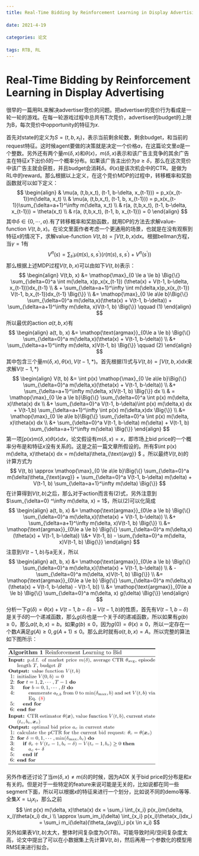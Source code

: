 ```yaml
---
title: Real-Time Bidding by Reinforcement Learning in Display Advertising

date: 2021-4-19

categories: 论文

tags: RTB, RL
---
```

# Real-Time Bidding by Reinforcement Learning in Display Advertising

很早的一篇用RL来解决advertiser竞价的问题。把advertiser的竞价行为看成是一轮一轮的游戏。在每一轮游戏过程中总共有T次竞价，advertiser的budget的上限为B，每次竞价中opportunity的特征为$x$.

首先对state的定义为$S = (t, b, x_t)$，表示当前剩余轮数，剩余budget，和当前的request特征。这时候agent要做的决策就是决定一个价格$a$，在这篇论文里$a$是一个整数。另外还有两个量$m(\delta, x)$和$\theta(x)$，$m(\delta,x)$表示和该广告主竞争的其余广告主在特征$x$下出价$\delta$的一个概率分布。如果该广告主出价为$a \ge \delta$，那么在这次竞价中该广告主就会获胜，并且budget会消耗$\delta$。$\theta(x)$是该次机会中的CTR。是做为RL中的reward。那么根据以上定义，在这个竞价MDP的过程中，转移概率和奖励函数就可以如下定义：
$$
\begin{align}
& \mu(a, (t,b,x_t), (t-1, b-\delta, x_{t-1})) = p_x(x_{t-1})m(\delta, x_t) \\
& \mu(a, (t,b,x_t), (t-1, b, x_{t-1})) = p_x(x_{t-1})\sum_{\delta=a+1}^\infty m(\delta, x_t) \\
& r(a, (t,b,x_t), (t-1, b-\delta, x_{t-1})) = \theta(x_t) \\
& r(a, (t,b,x_t), (t-1, b, x_{t-1})) = 0
\end{align}
$$
其中$\delta \in \{0,\cdots, a\}$.有了转移概率和奖励函数，就用DP的方法去求解value-function  $V(t,b,x)$。在论文里面作者考虑一个更通用的场景，也就是在没有观察到特征$x$的情况下，求解value-function  $V(t,b) = \int V(t,b,x)dx$。根据bellman方程，当$\gamma=1$有
$$
V^\pi(s) = \sum_{s^{'}}\mu(\pi(s),s, s^{'})(r(\pi(s), s, s^{'}) + V^\pi(s^{'}))
$$
那么根据上述MDP过程$V(t, b, x)$可以由如下$V(t,b)$表示：
$$
\begin{align}
V(t,b, x) &= \mathop{\max}_{0 \le a \le b} \Big{\{} \sum_{\delta=0}^a \int m(\delta, x)p_x(x_{t-1}) (\theta(x) + V(t-1, b-\delta, x_{t-1}))dx_{t-1} \\ & + \sum_{\delta=a+1}^\infty \int m(\delta,x)p_x(x_{t-1}) V(t-1, b,x_{t-1})dx_{t-1} \Big{\}}
\\ &= \mathop{\max}_{0 \le a\le b}\Big{\{} \sum_{\delta=0}^a  m(\delta,x)(\theta(x) + V(t-1, b-\delta)) + \sum_{\delta=a+1}^\infty m(\delta, x)V(t-1, b) \Big{\}}  \qquad (1)
\end{align}
$$
所以最优的action $a(t, b, x)$有
$$
\begin{align}
a(t, b, x) &= \mathop{\text{argmax}}_{0\le a \le b} \Big{\{} \sum_{\delta=0}^a  m(\delta,x)(\theta(x) + V(t-1, b-\delta)) \\ &+ \sum_{\delta=a+1}^\infty m(\delta, x)V(t-1, b) \Big{\}}  \qquad (2)
\end{align}
$$
其中包含三个量$m(\delta, x), \theta(x), V(t-1, *)$。首先根据(1)式与$V(t,b) = \int V(t,b,x)dx$来求解$V(t-1, *)$
$$
\begin{align}
V(t, b) &= \int p(x) \mathop{\max}_{0 \le a\le b}\Big{\{} \sum_{\delta=0}^a  m(\delta,x)(\theta(x) + V(t-1, b-\delta)) \\ &+ \sum_{\delta=a+1}^\infty m(\delta, x)V(t-1, b) \Big{\}} dx \\ & = \mathop{\max}_{0 \le a \le b}\Big{\{} \sum_{\delta=0}^a \int p(x) m(\delta, x)\theta(x) dx \\ &+ \sum_{\delta=0}^a V(t-1, b-\delta)\int p(x) m(\delta,x) dx + V(t-1,b) \sum_{\delta=a+1}^\infty \int p(x) m(\delta,x)dx \Big{\}} \\ &= \mathop{\max}_{0 \le a\le b}\Big{\{} \sum_{\delta=0}^a \int p(x) m(\delta, x)\theta(x) dx \\ &+ \sum_{\delta=0}^a V(t-1, b-\delta) m(\delta) + V(t-1, b) \sum_{\delta=a+1}^\infty m(\delta) \Big{\}}
\end{align}
$$
第一项$\int p(x) m(\delta, x)\theta(x) dx$，论文假设有$m(\delta, x) = x$，即市场上bid price的一个概率分布是和特征$x$没有关系的。这是之前一篇文章所假设的。所有$\int p(x) m(\delta, x)\theta(x) dx = m(\delta)\theta_{\text{avg}} $ 。所以最终$V(t,b)$的计算方式为
$$
V(t, b) \approx \mathop{\max}_{0 \le a\le b}\Big{\{} \sum_{\delta=0}^a m(\delta)\theta_{\text{avg}} + \sum_{\delta=0}^a V(t-1, b-\delta) m(\delta) + V(t-1, b) \sum_{\delta=a+1}^\infty m(\delta) \Big{\}}
$$
在计算得到$V(t,b)$之后，那么对于action而言有(2)式，另外注意到$\sum_{\delta=0} ^\infty m(\delta, x) = 1$，所以(2)可以化简成
$$
\begin{align}
a(t, b, x) &= \mathop{\text{argmax}}_{0\le a \le b} \Big{\{} \sum_{\delta=0}^a  m(\delta,x)(\theta(x) + V(t-1, b-\delta)) \\ &+ \sum_{\delta=a+1}^\infty m(\delta, x)V(t-1, b) \Big{\}}  \\ &= \mathop{\text{argmax}}_{0\le a \le b} \Big{\{} \sum_{\delta=0}^a  m(\delta,x)(\theta(x) + V(t-1, b-\delta)) \\&+ V(t-1, b) -  \sum_{\delta=0}^a m(\delta, x)V(t-1, b) \Big{\}}
\end{align}
$$
注意到$V(t-1,b)$与a无关，所以
$$
\begin{align}
a(t, b, x)  &= \mathop{\text{argmax}}_{0\le a \le b} \Big{\{} \sum_{\delta=0}^a  m(\delta,x)(\theta(x) + V(t-1, b-\delta)) \\ & -  \sum_{\delta=0}^a m(\delta, x)V(t-1, b) \Big{\}} \\ &= \mathop{\text{argmax}}_{0\le a \le b} \Big{\{} \sum_{\delta=0}^a  m(\delta,x)(\theta(x) + V(t-1, b-\delta) - V(t-1, b)) \\ &= \mathop{\text{argmax}}_{0\le a \le b} \Big{\{} \sum_{\delta=0}^a m(\delta, x) g(\delta) \Big{\}}
\end{align}
$$
分析一下$g(\delta) = \theta(x) + V(t-1, b-\delta) - V(t-1, b)$的性质，首先有$V(t-1, b - \delta)$是关于$\delta$的一个递减函数，那么$g(\delta)$也是一个关于$\delta$的递减函数，所以如果有$g(b) \ge 0$，那么$a(t,b,x) = b$。如果$g(b) \le 0$，因为$g(0) = \theta(x) \ge 0$，所以一定存在一个数$A$满足$g(A) \ge 0, g(A+ 1)\le0$。那么此时就有$a(t, b, x) = A$。所以完整的算法如下图所示：

<img src="/images/paper/rtb_rl_1.png" alt="bid_flow" style="zoom:40%;" />


另外作者还讨论了当$m(\delta, x) \neq m(\delta)$的时候，因为ADX 关于bid price的分布是和$x$有关的。但是对于一些特定的feature来说可能是无关的，比如说都在同一些segment下面，所以可以根据$x$的特征来进行一个划分，比如说不同的demo等等. 全集$X = \sqcup_i x_i$，那么之前
$$
\int p(x) m(\delta, x)\theta(x) dx = \sum_i \int_{x_i} p(x_i)m(\delta, x_i)\theta(x_i) dx_i \\ \approx \sum_im_i(\delta) \int_{x_i} p(x_i)\theta(x_i)dx_i = \sum_i m_i(\delta)(\theta_{avg})_i p(x \in x_i)
$$
另外如果表$V(t, b)$太大，整体时间复杂度为$O(TB)$。可能导致时间/空间复杂度太高，论文中提出了可以在小数据集上先计算$V(t,b)$，然后再用一个参数化的模型用RMSE来进行拟合。
